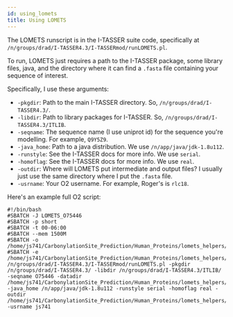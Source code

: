 ```yaml
---
id: using_lomets
title: Using LOMETS
---
```


The LOMETS runscript is in the I-TASSER suite code, specifically at `/n/groups/drad/I-TASSER4.3/I-TASSERmod/runLOMETS.pl`.

To run, LOMETS just requires a path to the I-TASSER package, some library files, java, and the directory where it can find a `.fasta` file containing your sequence of interest.

Specifically, I use these arguments:

* `-pkgdir`: Path to the main I-TASSER directory. So, `/n/groups/drad/I-TASSER4.3/`.
* `-libdir`: Path to library packages for I-TASSER. So, `/n/groups/drad/I-TASSER4.3/ITLIB`.
* `-seqname`: The sequence name (I use uniprot id) for the sequence you're modelling. For example, `Q9Y5Z9`.
* `-java_home`: Path to a java distribution. We use `/n/app/java/jdk-1.8u112`.
* `-runstyle`: See the I-TASSER docs for more info. We use `serial`.
* `-homoflag`: See the I-TASSER docs for more info. We use `real`.
* `-outdir`: Where will LOMETS put intermediate and output files? I usually just use the same directory where I put the `.fasta` file.
* `-usrname`: Your O2 username. For example, Roger's is `rlc18`.

Here's an example full O2 script:

```{bash}
#!/bin/bash
#SBATCH -J LOMETS_O75446
#SBATCH -p short
#SBATCH -t 00-06:00
#SBATCH --mem 1500M
#SBATCH -o /home/js741/CarbonylationSite_Prediction/Human_Proteins/lomets_helpers/LOMETS/main/O75446/logs/lomets_run.out
#SBATCH -e /home/js741/CarbonylationSite_Prediction/Human_Proteins/lomets_helpers/LOMETS/main/O75446/logs/lomets_run.err
/n/groups/drad/I-TASSER4.3/I-TASSERmod/runLOMETS.pl -pkgdir /n/groups/drad/I-TASSER4.3/ -libdir /n/groups/drad/I-TASSER4.3/ITLIB/ -seqname O75446 -datadir /home/js741/CarbonylationSite_Prediction/Human_Proteins/lomets_helpers/LOMETS/main/O75446 -java_home /n/app/java/jdk-1.8u112 -runstyle serial -homoflag real -outdir /home/js741/CarbonylationSite_Prediction/Human_Proteins/lomets_helpers/LOMETS/main/O75446 -usrname js741
```
